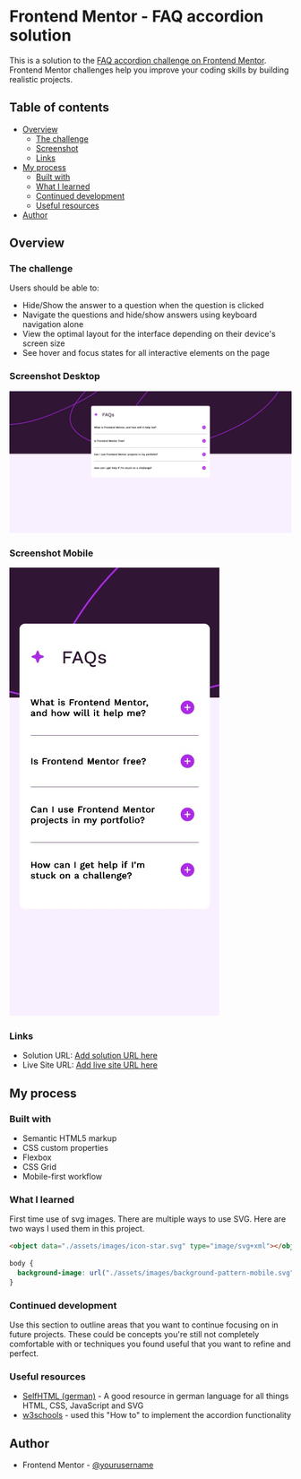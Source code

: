 # Frontend Mentor - FAQ accordion solution

This is a solution to the [FAQ accordion challenge on Frontend Mentor](https://www.frontendmentor.io/challenges/faq-accordion-wyfFdeBwBz). Frontend Mentor challenges help you improve your coding skills by building realistic projects. 

## Table of contents

- [Overview](#overview)
  - [The challenge](#the-challenge)
  - [Screenshot](#screenshot)
  - [Links](#links)
- [My process](#my-process)
  - [Built with](#built-with)
  - [What I learned](#what-i-learned)
  - [Continued development](#continued-development)
  - [Useful resources](#useful-resources)
- [Author](#author)

## Overview

### The challenge

Users should be able to:

- Hide/Show the answer to a question when the question is clicked
- Navigate the questions and hide/show answers using keyboard navigation alone
- View the optimal layout for the interface depending on their device's screen size
- See hover and focus states for all interactive elements on the page

### Screenshot Desktop

![](./screenshot.jpg)

### Screenshot Mobile

![](./screenshot_mobile.jpg)

### Links

- Solution URL: [Add solution URL here](https://your-solution-url.com)
- Live Site URL: [Add live site URL here](https://your-live-site-url.com)

## My process

### Built with

- Semantic HTML5 markup
- CSS custom properties
- Flexbox
- CSS Grid
- Mobile-first workflow

### What I learned

First time use of svg images. There are multiple ways to use SVG. Here are two ways I used them in this project.

```html
<object data="./assets/images/icon-star.svg" type="image/svg+xml"></object>
```
```css
body {
  background-image: url("./assets/images/background-pattern-mobile.svg");
}
```

### Continued development

Use this section to outline areas that you want to continue focusing on in future projects. These could be concepts you're still not completely comfortable with or techniques you found useful that you want to refine and perfect.

### Useful resources

- [SelfHTML (german)](https://wiki.selfhtml.org/wiki/SVG/Tutorials/Einstieg/Einbindung) - A good resource in german language for all things HTML, CSS, JavaScript and SVG
- [w3schools](https://www.w3schools.com/howto/howto_js_accordion.asp) - used this "How to" to implement the accordion functionality

## Author

- Frontend Mentor - [@yourusername](https://www.frontendmentor.io/profile/yourusername)